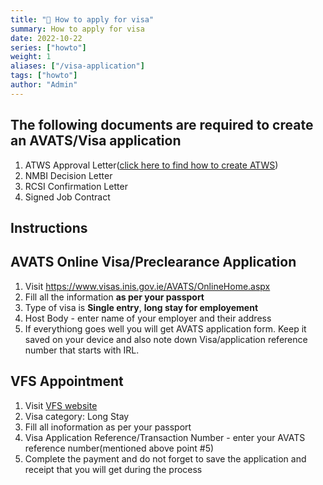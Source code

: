 ```yaml
---
title: "🚀 How to apply for visa"
summary: How to apply for visa
date: 2022-10-22
series: ["howto"]
weight: 1
aliases: ["/visa-application"]
tags: ["howto"]
author: "Admin"
---
```


## The following documents are required to create an AVATS/Visa application

1. ATWS Approval Letter([click here to find how to create ATWS](https://nmbi.netlify.app/posts/nmbi/how-to-apply-atws/))
2. NMBI Decision Letter
3. RCSI Confirmation Letter
4. Signed Job Contract

## Instructions

## AVATS Online Visa/Preclearance Application 
 1. Visit https://www.visas.inis.gov.ie/AVATS/OnlineHome.aspx
 2. Fill all the information **as per your passport**
 3. Type of visa is **Single entry**, **long stay for employement**
 4. Host Body - enter name of your employer and their address
 5. If everythiong goes well you will get AVATS application form. Keep it saved on your device and also note down Visa/application reference number that starts with IRL.

 ## VFS Appointment 

 1. Visit [VFS website](https://www.vfsvisaonline.com/IrelandShoppingCart/pages/Authorization.aspx)
 2. Visa category: Long Stay
 3. Fill all inoformation as per your passport
 4. Visa Application Reference/Transaction Number  - enter your AVATS reference number(mentioned above point #5)
 5. Complete the payment and do not forget to save the application and receipt that you will get during the process

